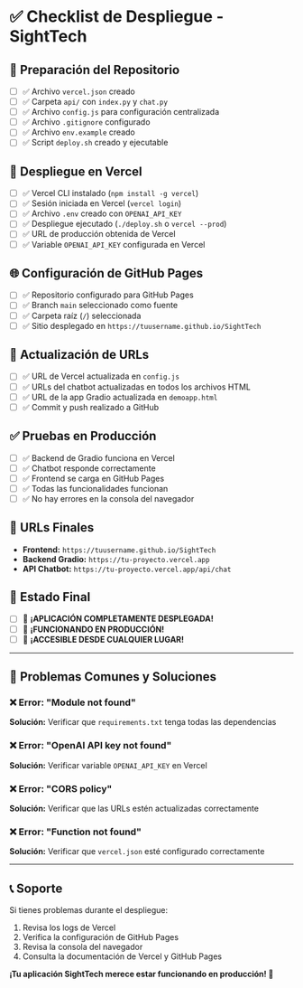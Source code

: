 # ✅ Checklist de Despliegue - SightTech

## 🔧 Preparación del Repositorio

- [ ] ✅ Archivo `vercel.json` creado
- [ ] ✅ Carpeta `api/` con `index.py` y `chat.py`
- [ ] ✅ Archivo `config.js` para configuración centralizada
- [ ] ✅ Archivo `.gitignore` configurado
- [ ] ✅ Archivo `env.example` creado
- [ ] ✅ Script `deploy.sh` creado y ejecutable

## 🚀 Despliegue en Vercel

- [ ] ✅ Vercel CLI instalado (`npm install -g vercel`)
- [ ] ✅ Sesión iniciada en Vercel (`vercel login`)
- [ ] ✅ Archivo `.env` creado con `OPENAI_API_KEY`
- [ ] ✅ Despliegue ejecutado (`./deploy.sh` o `vercel --prod`)
- [ ] ✅ URL de producción obtenida de Vercel
- [ ] ✅ Variable `OPENAI_API_KEY` configurada en Vercel

## 🌐 Configuración de GitHub Pages

- [ ] ✅ Repositorio configurado para GitHub Pages
- [ ] ✅ Branch `main` seleccionado como fuente
- [ ] ✅ Carpeta raíz (`/`) seleccionada
- [ ] ✅ Sitio desplegado en `https://tuusername.github.io/SightTech`

## 🔗 Actualización de URLs

- [ ] ✅ URL de Vercel actualizada en `config.js`
- [ ] ✅ URLs del chatbot actualizadas en todos los archivos HTML
- [ ] ✅ URL de la app Gradio actualizada en `demoapp.html`
- [ ] ✅ Commit y push realizado a GitHub

## ✅ Pruebas en Producción

- [ ] ✅ Backend de Gradio funciona en Vercel
- [ ] ✅ Chatbot responde correctamente
- [ ] ✅ Frontend se carga en GitHub Pages
- [ ] ✅ Todas las funcionalidades funcionan
- [ ] ✅ No hay errores en la consola del navegador

## 📱 URLs Finales

- **Frontend:** `https://tuusername.github.io/SightTech`
- **Backend Gradio:** `https://tu-proyecto.vercel.app`
- **API Chatbot:** `https://tu-proyecto.vercel.app/api/chat`

## 🎯 Estado Final

- [ ] 🎉 **¡APLICACIÓN COMPLETAMENTE DESPLEGADA!**
- [ ] 🎉 **¡FUNCIONANDO EN PRODUCCIÓN!**
- [ ] 🎉 **¡ACCESIBLE DESDE CUALQUIER LUGAR!**

---

## 🚨 Problemas Comunes y Soluciones

### ❌ Error: "Module not found"
**Solución:** Verificar que `requirements.txt` tenga todas las dependencias

### ❌ Error: "OpenAI API key not found"
**Solución:** Verificar variable `OPENAI_API_KEY` en Vercel

### ❌ Error: "CORS policy"
**Solución:** Verificar que las URLs estén actualizadas correctamente

### ❌ Error: "Function not found"
**Solución:** Verificar que `vercel.json` esté configurado correctamente

---

## 📞 Soporte

Si tienes problemas durante el despliegue:
1. Revisa los logs de Vercel
2. Verifica la configuración de GitHub Pages
3. Revisa la consola del navegador
4. Consulta la documentación de Vercel y GitHub Pages

**¡Tu aplicación SightTech merece estar funcionando en producción! 🚀** 